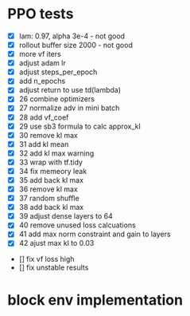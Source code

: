 # PPO tests

- [x] lam: 0.97, alpha 3e-4 - not good
- [x] rollout buffer size 2000 - not good
- [x] more vf iters
- [x] adjust adam lr
- [x] adjust steps_per_epoch
- [x] add n_epochs
- [x] adjust return to use td(lambda)
- [x] 26 combine optimizers
- [x] 27 normalize adv in mini batch
- [x] 28 add vf_coef
- [x] 29 use sb3 formula to calc approx_kl
- [x] 30 remove kl max
- [x] 31 add kl mean
- [x] 32 add kl max warning
- [x] 33 wrap with tf.tidy
- [x] 34 fix memeory leak
- [x] 35 add back kl max
- [x] 36 remove kl max
- [x] 37 random shuffle
- [x] 38 add back kl max
- [x] 39 adjust dense layers to 64
- [x] 40 remove unused loss calcuations
- [x] 41 add max norm constraint and gain to layers
- [x] 42 ajust max kl to 0.03
- [] fix vf loss high
- [] fix unstable results

# block env implementation